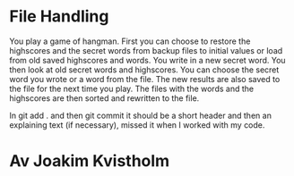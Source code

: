 # File Handling

You play a game of hangman. First you can choose to restore the highscores and the secret words from backup files to initial values or load from old saved highscores and words. You write in a new secret word. You then look at old secret words and highscores. You can choose the secret word you wrote or a word from the file. The new results are also saved to the file for the next time you play. The files with the words and the highscores are then sorted and rewritten to the file.

In git add . and then git commit it should be a short header and then an explaining text (if necessary), missed it when I worked with my code. 

# Av Joakim Kvistholm
